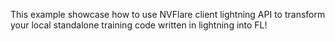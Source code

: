This example showcase how to use NVFlare client lightning API to transform your local standalone training code written in lightning into FL!


